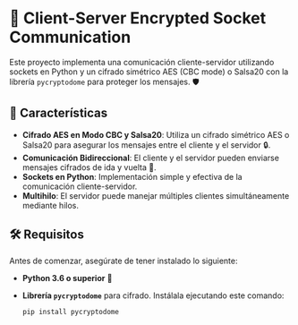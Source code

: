 # 🔐 Client-Server Encrypted Socket Communication

Este proyecto implementa una comunicación cliente-servidor utilizando sockets en Python y un cifrado simétrico AES (CBC mode) o Salsa20 con la librería `pycryptodome` para proteger los mensajes. 🛡️

## 🚀 Características

- **Cifrado AES en Modo CBC y Salsa20**: Utiliza un cifrado simétrico AES o Salsa20 para asegurar los mensajes entre el cliente y el servidor 🔒.
- **Comunicación Bidireccional**: El cliente y el servidor pueden enviarse mensajes cifrados de ida y vuelta 🔄.
- **Sockets en Python**: Implementación simple y efectiva de la comunicación cliente-servidor.
- **Multihilo**: El servidor puede manejar múltiples clientes simultáneamente mediante hilos.

## 🛠️ Requisitos

Antes de comenzar, asegúrate de tener instalado lo siguiente:

- **Python 3.6 o superior** 🐍
- **Librería `pycryptodome`** para cifrado. Instálala ejecutando este comando:

  ```bash
  pip install pycryptodome
